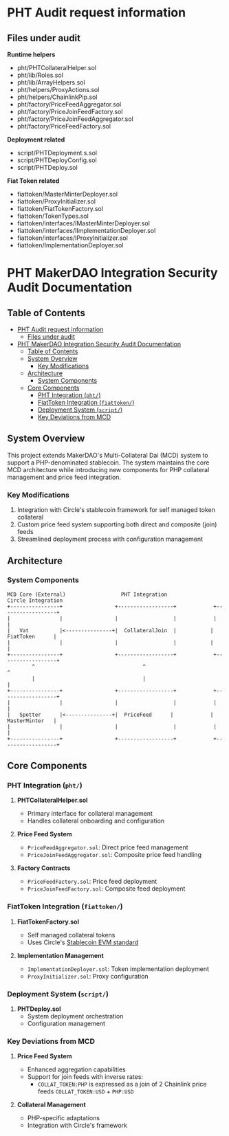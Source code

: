 # PHT Audit request information

## Files under audit

**Runtime helpers**

- pht/PHTCollateralHelper.sol
- pht/lib/Roles.sol
- pht/lib/ArrayHelpers.sol
- pht/helpers/ProxyActions.sol
- pht/helpers/ChainlinkPip.sol
- pht/factory/PriceFeedAggregator.sol
- pht/factory/PriceJoinFeedFactory.sol
- pht/factory/PriceJoinFeedAggregator.sol
- pht/factory/PriceFeedFactory.sol

**Deployment related**

- script/PHTDeployment.s.sol
- script/PHTDeployConfig.sol
- script/PHTDeploy.sol

**Fiat Token related**

- fiattoken/MasterMinterDeployer.sol
- fiattoken/ProxyInitializer.sol
- fiattoken/FiatTokenFactory.sol
- fiattoken/TokenTypes.sol
- fiattoken/interfaces/IMasterMinterDeployer.sol
- fiattoken/interfaces/IImplementationDeployer.sol
- fiattoken/interfaces/IProxyInitializer.sol
- fiattoken/ImplementationDeployer.sol

# PHT MakerDAO Integration Security Audit Documentation

## Table of Contents

- [PHT Audit request information](#pht-audit-request-information)
  - [Files under audit](#files-under-audit)
- [PHT MakerDAO Integration Security Audit Documentation](#pht-makerdao-integration-security-audit-documentation)
  - [Table of Contents](#table-of-contents)
  - [System Overview](#system-overview)
    - [Key Modifications](#key-modifications)
  - [Architecture](#architecture)
    - [System Components](#system-components)
  - [Core Components](#core-components)
    - [PHT Integration (`pht/`)](#pht-integration-pht)
    - [FiatToken Integration (`fiattoken/`)](#fiattoken-integration-fiattoken)
    - [Deployment System (`script/`)](#deployment-system-script)
    - [Key Deviations from MCD](#key-deviations-from-mcd)

## System Overview

This project extends MakerDAO's Multi-Collateral Dai (MCD) system to support a PHP-denominated stablecoin. The system maintains the core MCD architecture while introducing new components for PHP collateral management and price feed integration.

### Key Modifications

1. Integration with Circle's stablecoin framework for self managed token collateral
1. Custom price feed system supporting both direct and composite (join) feeds
1. Streamlined deployment process with configuration management

## Architecture

### System Components

```
MCD Core (External)                  PHT Integration                 Circle Integration
+----------------+                 +------------------+            +------------------+
|                |                 |                  |            |                  |
|   Vat          |<---------------+|  CollateralJoin  |           |   FiatToken      |
|                |                 |                  |           |                  |
+----------------+                 +------------------+            +------------------+
        ^                                   ^                              ^
        |                                   |                              |
+----------------+                 +------------------+            +------------------+
|                |                 |                  |            |                  |
|   Spotter      |<---------------+|  PriceFeed      |            |   MasterMinter   |
|                |                 |                  |            |                  |
+----------------+                 +------------------+            +------------------+
```

## Core Components

### PHT Integration (`pht/`)

1. **PHTCollateralHelper.sol**

   - Primary interface for collateral management
   - Handles collateral onboarding and configuration

2. **Price Feed System**

   - `PriceFeedAggregator.sol`: Direct price feed management
   - `PriceJoinFeedAggregator.sol`: Composite price feed handling

3. **Factory Contracts**
   - `PriceFeedFactory.sol`: Price feed deployment
   - `PriceJoinFeedFactory.sol`: Composite feed deployment

### FiatToken Integration (`fiattoken/`)

1. **FiatTokenFactory.sol**

   - Self managed collateral tokens
   - Uses Circle's [Stablecoin EVM standard](https://github.com/circlefin/stablecoin-evm)

2. **Implementation Management**
   - `ImplementationDeployer.sol`: Token implementation deployment
   - `ProxyInitializer.sol`: Proxy configuration

### Deployment System (`script/`)

1. **PHTDeploy.sol**
   - System deployment orchestration
   - Configuration management

### Key Deviations from MCD

1. **Price Feed System**

   - Enhanced aggregation capabilities
   - Support for join feeds with inverse rates:
     - `COLLAT_TOKEN:PHP` is expressed as a join of 2 Chainlink price feeds `COLLAT_TOKEN:USD` + `PHP:USD`

2. **Collateral Management**
   - PHP-specific adaptations
   - Integration with Circle's framework
